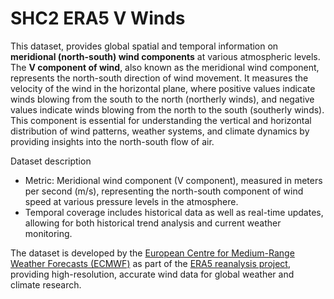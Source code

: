 # SHC2 ERA5 V Winds
This dataset, provides global spatial and temporal information on **meridional (north-south) wind components** at various atmospheric levels. The **V component of wind**, also known as the meridional wind component, represents the north-south direction of wind movement. It measures the velocity of the wind in the horizontal plane, where positive values indicate winds blowing from the south to the north (northerly winds), and negative values indicate winds blowing from the north to the south (southerly winds). This component is essential for understanding the vertical and horizontal distribution of wind patterns, weather systems, and climate dynamics by providing insights into the north-south flow of air.

Dataset description
- Metric: Meridional wind component (V component), measured in meters per second (m/s), representing the north-south component of wind speed at various pressure levels in the atmosphere.
- Temporal coverage includes historical data as well as real-time updates, allowing for both historical trend analysis and current weather monitoring.

The dataset is developed by the [European Centre for Medium-Range Weather Forecasts (ECMWF)](https://www.ecmwf.int/) as part of the [ERA5 reanalysis project](https://www.ecmwf.int/en/forecasts/dataset/ecmwf-reanalysis-v5), providing high-resolution, accurate wind data for global weather and climate research.
